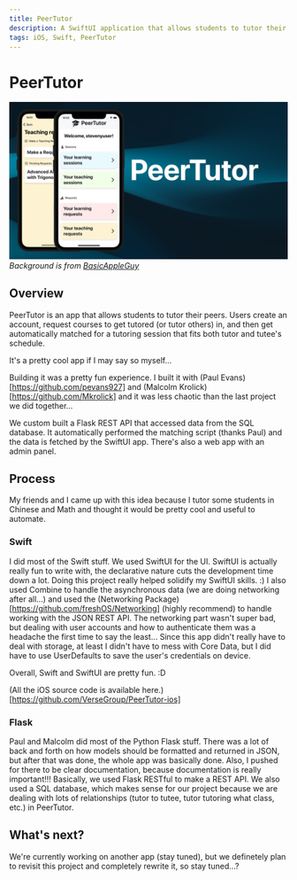 ```yaml
---
title: PeerTutor
description: A SwiftUI application that allows students to tutor their peers.
tags: iOS, Swift, PeerTutor
---
```


# PeerTutor

![PeerTutor](/images/peertutor_banner.png)
*Background is from [BasicAppleGuy](https://basicappleguy.com/basicappleblog/macosbliss)*

## Overview
PeerTutor is an app that allows students to tutor their peers. Users create an account, request courses to get tutored (or tutor others) in, and then get automatically matched for a tutoring session that fits both tutor and tutee's schedule.

It's a pretty cool app if I may say so myself...

Building it was a pretty fun experience. I built it with (Paul Evans)[https://github.com/pevans927] and (Malcolm Krolick)[https://github.com/Mkrolick] and it was less chaotic than the last project we did together...

We custom built a Flask REST API that accessed data from the SQL database. It automatically performed the matching script (thanks Paul) and the data is fetched by the SwiftUI app. There's also a web app with an admin panel.

## Process
My friends and I came up with this idea because I tutor some students in Chinese and Math and thought it would be pretty cool and useful to automate. 
### Swift
I did most of the Swift stuff. We used SwiftUI for the UI. SwiftUI is actually really fun to write with, the declarative nature cuts the development time down a lot. Doing this project really helped solidify my SwiftUI skills. :) I also used Combine to handle the asynchronous data (we are doing networking after all...) and used the (Networking Package)[https://github.com/freshOS/Networking] (highly recommend) to handle working with the JSON REST API. The networking part wasn't super bad, but dealing with user accounts and how to authenticate them was a headache the first time to say the least... Since this app didn't really have to deal with storage, at least I didn't have to mess with Core Data, but I did have to use UserDefaults to save the user's credentials on device.

Overall, Swift and SwiftUI are pretty fun. :D

(All the iOS source code is available here.)[https://github.com/VerseGroup/PeerTutor-ios]

### Flask
Paul and Malcolm did most of the Python Flask stuff. There was a lot of back and forth on how models should be formatted and returned in JSON, but after that was done, the whole app was basically done. Also, I pushed for there to be clear documentation, because documentation is really important!!! Basically, we used Flask RESTful to make a REST API. We also used a SQL database, which makes sense for our project because we are dealing with lots of relationships (tutor to tutee, tutor tutoring what class, etc.) in PeerTutor. 


## What's next?
We're currently working on another app (stay tuned), but we definetely plan to revisit this project and completely rewrite it, so stay tuned...?
